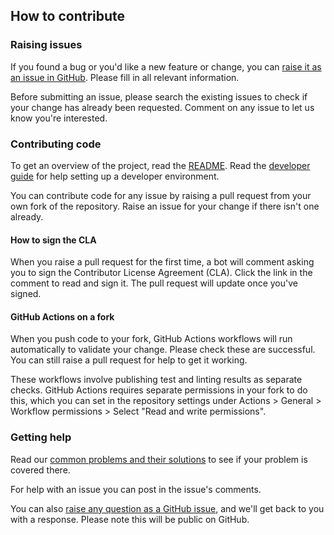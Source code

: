 ## How to contribute

### Raising issues

If you found a bug or you'd like a new feature or change, you
can [raise it as an issue in GitHub](https://github.com/gchq/sleeper/issues/new). Please fill in all relevant
information.

Before submitting an issue, please search the existing issues to check if your change has already been requested.
Comment on any issue to let us know you're interested.

### Contributing code

To get an overview of the project, read the [README](README.md). Read the [developer guide](docs/09-dev-guide.md) for
help setting up a developer environment.

You can contribute code for any issue by raising a pull request from your own fork of the repository. Raise an issue
for your change if there isn't one already.

#### How to sign the CLA

When you raise a pull request for the first time, a bot will comment asking you to sign the Contributor License
Agreement (CLA). Click the link in the comment to read and sign it. The pull request will update once you've signed.

#### GitHub Actions on a fork

When you push code to your fork, GitHub Actions workflows will run automatically to validate your change. Please check
these are successful. You can still raise a pull request for help to get it working.

These workflows involve publishing test and linting results as separate checks. GitHub Actions requires separate
permissions in your fork to do this, which you can set in the repository settings under
Actions > General > Workflow permissions > Select "Read and write permissions".

### Getting help

Read our [common problems and their solutions](docs/11-common-problems-and-their-solutions.md) to see if your problem
is covered there.

For help with an issue you can post in the issue's comments.

You can also [raise any question as a GitHub issue](https://github.com/gchq/sleeper/issues/new), and we'll get back to
you with a response. Please note this will be public on GitHub.
